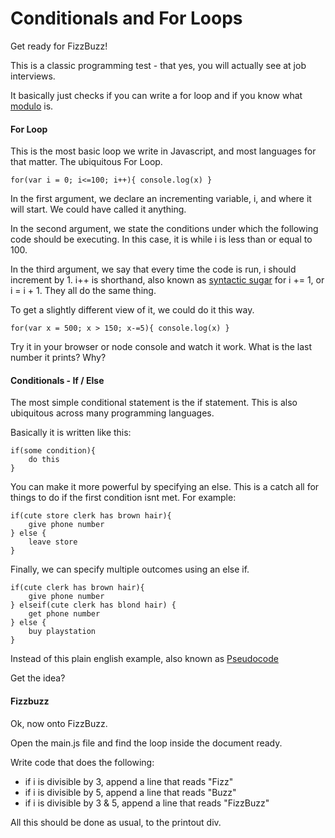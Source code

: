 Conditionals and For Loops
==========================

Get ready for FizzBuzz!

This is a classic programming test - that yes, you will actually see at job interviews.

It basically just checks if you can write a for loop and if you know what [modulo](http://en.wikipedia.org/wiki/Modulo_operation) is.

#### For Loop

This is the most basic loop we write in Javascript, and most languages for that matter. The ubiquitous For Loop.
```
for(var i = 0; i<=100; i++){ console.log(x) }
```
In the first argument, we declare an incrementing variable, i, and where it will start. We could have called it anything.

In the second argument, we state the conditions under which the following code should be executing. In this case, it is while i is less than or equal to 100.

In the third argument, we say that every time the code is run, i should increment by 1. i++ is shorthand, also known as [syntactic sugar](http://en.wikipedia.org/wiki/Syntactic_sugar) for i += 1, or  i = i + 1. They all do the same thing.

To get a slightly different view of it, we could do it this way.
```
for(var x = 500; x > 150; x-=5){ console.log(x) }
```
Try it in your browser or node console and watch it work. What is the last number it prints? Why?

#### Conditionals - If / Else

The most simple conditional statement is the if statement. This is also ubiquitous across many programming languages.

Basically it is written like this:
```
if(some condition){
	do this
}
```
You can make it more powerful by specifying an else. This is a catch all for things to do if the first condition isnt met. For example:
```
if(cute store clerk has brown hair){
	give phone number
} else {
	leave store
}
```
Finally, we can specify multiple outcomes using an else if.
```
if(cute clerk has brown hair){
	give phone number
} elseif(cute clerk has blond hair) {
	get phone number
} else {
	buy playstation
}
```
Instead of this plain english example, also known as [Pseudocode](http://en.wikipedia.org/wiki/Pseudocode)

Get the idea?

#### Fizzbuzz

Ok, now onto FizzBuzz.

Open the main.js file and find the loop inside the document ready.

Write code that does the following:  
* if i is divisible by 3, append a line that reads "Fizz"
* if i is divisible by 5, append a line that reads "Buzz"
* if i is divisible by 3 & 5, append a line that reads "FizzBuzz"

All this should be done as usual, to the printout div.
